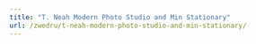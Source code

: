 ```yaml
---
title: "T. Neah Modern Photo Studio and Min Stationary"
url: /zwedru/t-neah-modern-photo-studio-and-min-stationary/
---
```


